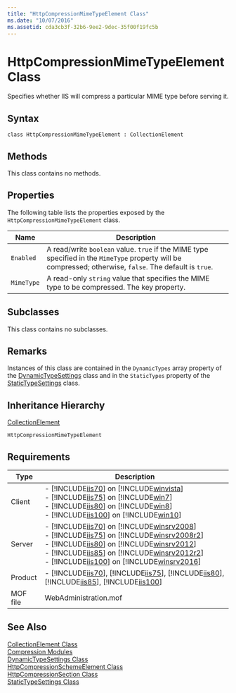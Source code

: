 ```yaml
---
title: "HttpCompressionMimeTypeElement Class"
ms.date: "10/07/2016"
ms.assetid: cda3cb3f-32b6-9ee2-9dec-35f00f19fc5b
---
```

# HttpCompressionMimeTypeElement Class
Specifies whether IIS will compress a particular MIME type before serving it.  
  
## Syntax  
  
```vbs  
class HttpCompressionMimeTypeElement : CollectionElement  
```  
  
## Methods  
 This class contains no methods.  
  
## Properties  
 The following table lists the properties exposed by the `HttpCompressionMimeTypeElement` class.  
  
|Name|Description|  
|----------|-----------------|  
|`Enabled`|A read/write `boolean` value. `true` if the MIME type specified in the `MimeType` property will be compressed; otherwise, `false`. The default is `true`.|  
|`MimeType`|A read-only `string` value that specifies the MIME type to be compressed. The key property.|  
  
## Subclasses  
 This class contains no subclasses.  
  
## Remarks  
 Instances of this class are contained in the `DynamicTypes` array property of the [DynamicTypeSettings](../wmi-provider/dynamictypesettings-class.md) class and in the `StaticTypes` property of the [StaticTypeSettings](../wmi-provider/statictypesettings-class.md) class.  
  
## Inheritance Hierarchy  
 [CollectionElement](../wmi-provider/collectionelement-class.md)  
  
 `HttpCompressionMimeTypeElement`  
  
## Requirements  
  
|Type|Description|  
|----------|-----------------|  
|Client|-   [!INCLUDE[iis70](../wmi-provider/includes/iis70-md.md)] on [!INCLUDE[winvista](../wmi-provider/includes/winvista-md.md)]<br />-   [!INCLUDE[iis75](../wmi-provider/includes/iis75-md.md)] on [!INCLUDE[win7](../wmi-provider/includes/win7-md.md)]<br />-   [!INCLUDE[iis80](../wmi-provider/includes/iis80-md.md)] on [!INCLUDE[win8](../wmi-provider/includes/win8-md.md)]<br />-   [!INCLUDE[iis100](../wmi-provider/includes/iis100-md.md)] on [!INCLUDE[win10](../wmi-provider/includes/win10-md.md)]|  
|Server|-   [!INCLUDE[iis70](../wmi-provider/includes/iis70-md.md)] on [!INCLUDE[winsrv2008](../wmi-provider/includes/winsrv2008-md.md)]<br />-   [!INCLUDE[iis75](../wmi-provider/includes/iis75-md.md)] on [!INCLUDE[winsrv2008r2](../wmi-provider/includes/winsrv2008r2-md.md)]<br />-   [!INCLUDE[iis80](../wmi-provider/includes/iis80-md.md)] on [!INCLUDE[winsrv2012](../wmi-provider/includes/winsrv2012-md.md)]<br />-   [!INCLUDE[iis85](../wmi-provider/includes/iis85-md.md)] on [!INCLUDE[winsrv2012r2](../wmi-provider/includes/winsrv2012r2-md.md)]<br />-   [!INCLUDE[iis100](../wmi-provider/includes/iis100-md.md)] on [!INCLUDE[winsrv2016](../wmi-provider/includes/winsrv2016-md.md)]|  
|Product|-   [!INCLUDE[iis70](../wmi-provider/includes/iis70-md.md)], [!INCLUDE[iis75](../wmi-provider/includes/iis75-md.md)], [!INCLUDE[iis80](../wmi-provider/includes/iis80-md.md)], [!INCLUDE[iis85](../wmi-provider/includes/iis85-md.md)], [!INCLUDE[iis100](../wmi-provider/includes/iis100-md.md)]|  
|MOF file|WebAdministration.mof|  
  
## See Also  
 [CollectionElement Class](../wmi-provider/collectionelement-class.md)   
 [Compression Modules](https://go.microsoft.com/fwlink/?LinkId=64721)   
 [DynamicTypeSettings Class](../wmi-provider/dynamictypesettings-class.md)   
 [HttpCompressionSchemeElement Class](../wmi-provider/httpcompressionschemeelement-class.md)   
 [HttpCompressionSection Class](../wmi-provider/httpcompressionsection-class.md)   
 [StaticTypeSettings Class](../wmi-provider/statictypesettings-class.md)